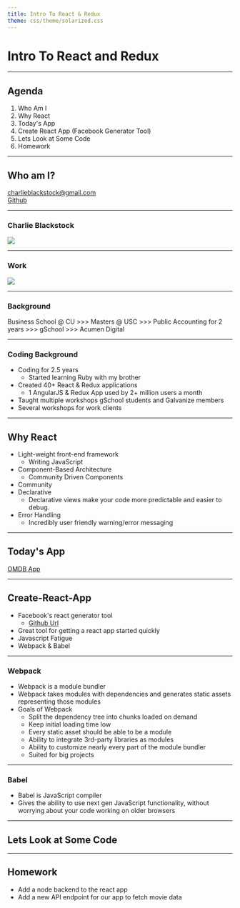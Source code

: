 ```yaml
---
title: Intro To React & Redux
theme: css/theme/solarized.css
---
```


# Intro To React and Redux

---

## Agenda

1. Who Am I
1. Why React
1. Today's App
1. Create React App (Facebook Generator Tool)
1. Lets Look at Some Code
1. Homework

---

## Who am I?

charlieblackstock@gmail.com <br>
[Github](https://github.com/blackstc)

----

### Charlie Blackstock

![](./kylo-ren.jpg)

----

### Work

![](./acumen-logo.png)

----

### Background

Business School @ CU >>> Masters @ USC >>> Public Accounting for 2 years >>> gSchool >>> Acumen Digital

----

### Coding Background

* Coding for 2.5 years
  * Started learning Ruby with my brother
* Created 40+ React & Redux applications
  * 1 AngularJS & Redux App used by 2+ million users a month
* Taught multiple workshops gSchool students and Galvanize members
* Several workshops for work clients

---

## Why React

* Light-weight front-end framework
  * Writing JavaScript
* Component-Based Architecture
  * Community Driven Components
* Community
* Declarative
  * Declarative views make your code more predictable and easier to debug.
* Error Handling
  * Incredibly user friendly warning/error messaging

---

## Today's App

[OMDB App](https://blackstc.github.io/intro-react-redux-omdb/)

---

## Create-React-App
* Facebook's react generator tool
  * [Github Url](https://github.com/facebookincubator/create-react-app)
* Great tool for getting a react app started quickly
* Javascript Fatigue
* Webpack & Babel

----

### Webpack

* Webpack is a module bundler
* Webpack takes modules with dependencies and generates static assets representing those modules
* Goals of Webpack
  * Split the dependency tree into chunks loaded on demand
  * Keep initial loading time low
  * Every static asset should be able to be a module
  * Ability to integrate 3rd-party libraries as modules
  * Ability to customize nearly every part of the module bundler
  * Suited for big projects

----

### Babel

  * Babel is JavaScript compiler
  * Gives the ability to use next gen JavaScript functionality, without worrying about your code working on older browsers

---

## Lets Look at Some Code

---

## Homework
* Add a node backend to the react app
* Add a new API endpoint for our app to fetch movie data
